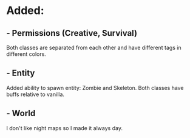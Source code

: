 # Added:

## - Permissions (Creative, Survival)
Both classes are separated from each other and have different tags in different colors.

## - Entity
Added ability to spawn entity: Zombie and Skeleton. Both classes have buffs relative to vanilla.

## - World
I don't like night maps so I made it always day.